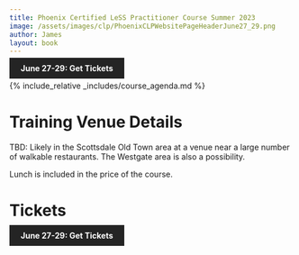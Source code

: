 ```yaml
---
title: Phoenix Certified LeSS Practitioner Course Summer 2023
image: /assets/images/clp/PhoenixCLPWebsitePageHeaderJune27_29.png
author: James
layout: book
---
```


<a class="wx-button" href="https://agilecarpentry.ticketspice.com/phoenix-certified-less-practitioner-workshop-summer-2023" style="background:rgba(36,36,36,1);color:white;padding:10px 20px;text-decoration:none;font-weight:bold;" target="_blank">June 27-29: Get Tickets</a>

{% include_relative _includes/course_agenda.md %}


# Training Venue Details

TBD: Likely in the Scottsdale Old Town area at a venue near a large number of walkable restaurants. The Westgate area is also a possibility.

Lunch is included in the price of the course.

# Tickets

<a class="wx-button" href="https://agilecarpentry.ticketspice.com/phoenix-certified-less-practitioner-workshop-summer-2023" style="background:rgba(36,36,36,1);color:white;padding:10px 20px;text-decoration:none;font-weight:bold;" target="_blank">June 27-29: Get Tickets</a>



